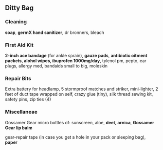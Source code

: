 ## Ditty Bag


### Cleaning

**soap**, 
**germX hand sanitizer**, 
dr bronners, 
bleach


### First Aid Kit

**2-inch ace bandage** (for ankle sprain),
**gauze pads**, 
**antibiotic oitment packets, alohol wipes, ibuprofen 1000mg/day**,
tylenol pm, pepto, ear plugs, allergy med,
bandaids small to big,
moleskin



### Repair Bits

Extra battery for headlamp,
5 stormproof matches and striker,
mini-lighter,
2 feet of duct tape wrapped on self,
crazy glue (tiny),
silk thread sewing kit, safety pins,
zip ties (4)


### Miscellaneae

Gossamer Gear micro bottles of:
sunscreen, aloe, **deet, arnica**, 
 **Gossamer Gear lip balm**

gear-repair tape (in case you get a hole in your pack or sleeping bag),
**paper**


